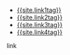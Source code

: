 <nav class="nav1">
  <ul class="list  list--nav">
    <li class="fir" >
        <a href="{{site.link1url}}">{{site.link1tag}}</a>
      </li>
      <li class="pr" >
        <a href="{{site.link2url}}">{{site.link2tag}}</a>
      </li>
      <li class="active">
        <a href="{{site.link1url}}">{{site.link3tag}}</a>
      </li>
      <li class="pr">
        <a  href="{{site.link1url}}">{{site.link4tag}}</a>
      </li>
  </ul>
 </nav> 
 
link
